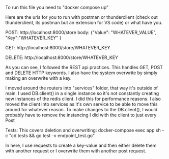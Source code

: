 To run this file you need to "docker compose up"

Here are the urls for you to run with postman or thunderclient (check out thunderclient, its postman but an extension for VS code) or what have you.

POST:
http://localhost:8000/store
    body: 
    {"Value": "WHATEVER_VALUE",
    "Key":"WHATEVER_KEY"
    }


GET: http://localhost:8000/store/WHATEVER_KEY

DELETE: http://localhost:8000/store/WHATEVER_KEY

As you can see, I followed the REST api practices. This handles GET, POST and DELETE HTTP keywords. 
I also have the system overwrite by simply making an overwrite with a key. 


I moved around the routers into "services" folder, that way it's outside of main. I used DB.client() in a single instance so it's not constantly creating new instances of the redis client. I did this for performance reasons.
I also moved the client into services as it's own service to be able to move this around for whatever reason. To make changes to the DB.client(), I would probably have to remove the instancing I did with the client to just every Post





Tests:
This covers deletion and overwriting:
docker-compose exec app sh -c "cd tests && go test -v endpoint_test.go"

In here, I use requests to create a key-value and then either delete them with another request or I overwrite them with another post request.

